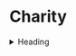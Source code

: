 # Charity

<details>
<summary>Heading</summary>

+ markdown list 1
    + nested list 1
    + nested list 2
+ markdown list 2

</details>